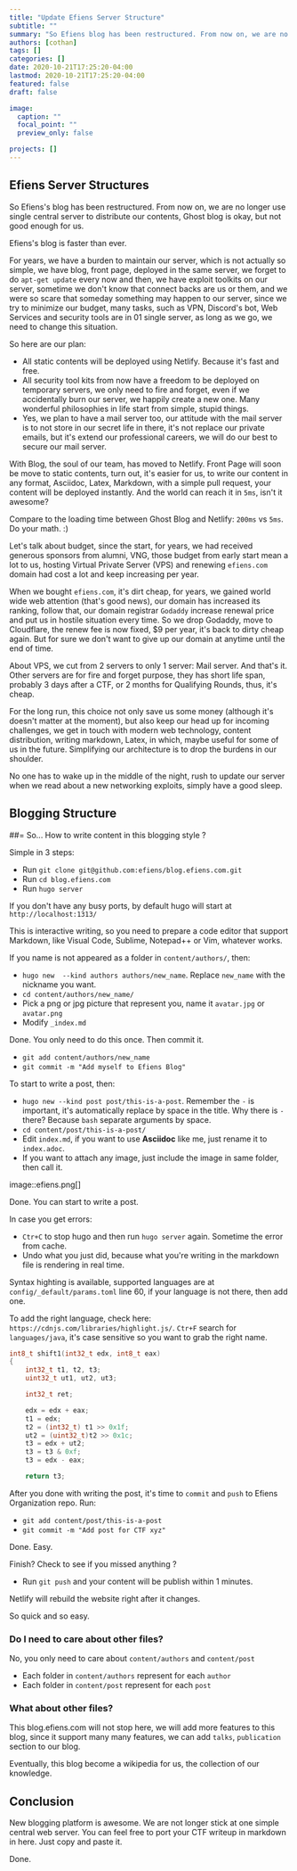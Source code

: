 ```yaml
---
title: "Update Efiens Server Structure"
subtitle: ""
summary: "So Efiens blog has been restructured. From now on, we are no longer use single central server to distribute our contents, Ghost blog is okay, but not good enough for us."
authors: [cothan]
tags: []
categories: []
date: 2020-10-21T17:25:20-04:00
lastmod: 2020-10-21T17:25:20-04:00
featured: false
draft: false

image:
  caption: ""
  focal_point: ""
  preview_only: false

projects: []
---
```


## Efiens Server Structures

So Efiens's blog has been restructured. From now on, we are no longer use single central server to distribute our contents, Ghost blog is okay, but not good enough for us. 

Efiens's blog is faster than ever. 

For years, we have a burden to maintain our server, which is not actually so simple, we have blog, front page, deployed in the same server, we forget to do `apt-get update` every now and then, we have exploit toolkits on our server, sometime we don't know that connect backs are us or them, and we were so scare that someday something may happen to our server, since we try to minimize our budget, many tasks, such as VPN, Discord's bot, Web Services and security tools are in 01 single server, as long as we go, we need to change this situation. 

So here are our plan: 

- All static contents will be deployed using Netlify. Because it's fast and free. 
- All security tool kits from now have a freedom to be deployed on temporary servers, we only need to fire and forget, even if we accidentally burn our server, we happily create a new one. Many wonderful philosophies in life start from simple, stupid things. 
- Yes, we plan to have a mail server too, our attitude with the mail server is to not store in our secret life in there, it's not replace our private emails, but it's extend our professional careers, we will do our best to secure our mail server. 

With Blog, the soul of our team, has moved to Netlify. Front Page will soon be move to static contents, turn out, it's easier for us, to write our content in any format, Asciidoc, Latex, Markdown, with a simple pull request, your content will be deployed instantly. And the world can reach it in `5ms`, isn't it awesome? 

Compare to the loading time between Ghost Blog and Netlify: `200ms` vs `5ms`. Do your math. :) 

Let's talk about budget, since the start, for years, we had received generous sponsors from alumni, VNG, those budget from early start mean a lot to us, hosting Virtual Private Server (VPS) and renewing `efiens.com` domain had cost a lot and keep increasing per year. 

When we bought `efiens.com`, it's dirt cheap, for years, we gained world wide web attention (that's good news), our domain has increased its ranking, follow that, our domain registrar `Godaddy` increase renewal price and put us in hostile situation every time. So we drop Godaddy, move to Cloudflare, the renew fee is now fixed, $9 per year, it's back to dirty cheap again. But for sure we don't want to give up our domain at anytime until the end of time.

About VPS, we cut from 2 servers to only 1 server: Mail server. And that's it. Other servers are for fire and forget purpose, they has short life span, probably 3 days after a CTF, or 2 months for Qualifying Rounds, thus, it's cheap.

For the long run, this choice not only save us some money (although it's doesn't matter at the moment), but also keep our head up for incoming challenges, we get in touch with modern web technology, content distribution, writing markdown, Latex, in which, maybe useful for some of us in the future. Simplifying our architecture is to drop the burdens in our shoulder.

No one has to wake up in the middle of the night, rush to update our server when we read about a new networking exploits, simply have a good sleep. 

## Blogging Structure

##= So... How to write content in this blogging style ? 

Simple in 3 steps:

- Run `git clone git@github.com:efiens/blog.efiens.com.git`
- Run `cd blog.efiens.com`
- Run `hugo server`

If you don't have any busy ports, by default hugo will start at `http://localhost:1313/`


This is interactive writing, so you need to prepare a code editor that support Markdown, like Visual Code, Sublime, Notepad++ or Vim, whatever works.

If you name is not appeared as a folder in `content/authors/`, then:

- `hugo new  --kind authors authors/new_name`. Replace `new_name` with the nickname you want. 
- `cd content/authors/new_name/`
- Pick a png or jpg picture that represent you, name it `avatar.jpg` or `avatar.png`
- Modify `_index.md`

Done. You only need to do this once. Then commit it. 

- `git add content/authors/new_name`
- `git commit -m "Add myself to Efiens Blog"`

To start to write a post, then: 

- `hugo new --kind post post/this-is-a-post`. Remember the `-` is important, it's automatically replace by space in the title. Why there is `-` there? Because `bash` separate arguments by space. 
- `cd content/post/this-is-a-post/`
- Edit `index.md`, if you want to use **Asciidoc** like me, just rename it to `index.adoc`. 
- If you want to attach any image, just include the image in same folder, then call it.

image::efiens.png[]

Done. You can start to write a post. 


In case you get errors:

- `Ctr+C` to stop hugo and then run `hugo server` again. Sometime the error from cache. 
- Undo what you just did, because what you're writing in the markdown file is rendering in real time. 

Syntax highting is available, supported languages are at `config/_default/params.toml` line 60, if your language is not there, then add one. 

To add the right language, check here: `https://cdnjs.com/libraries/highlight.js/`. `Ctr+F` search for `languages/java`, it's case sensitive so you want to grab the right name. 

```c
int8_t shift1(int32_t edx, int8_t eax)
{
	int32_t t1, t2, t3;
	uint32_t ut1, ut2, ut3;

	int32_t ret;

	edx = edx + eax;
	t1 = edx;
	t2 = (int32_t) t1 >> 0x1f;
	ut2 = (uint32_t)t2 >> 0x1c;
	t3 = edx + ut2;
	t3 = t3 & 0xf;
	t3 = edx - eax;

	return t3;	
```

After you done with writing the post, it's time to `commit` and `push` to Efiens Organization repo. 
Run: 

- `git add content/post/this-is-a-post`
- `git commit -m "Add post for CTF xyz"`


Done. Easy. 

Finish? Check to see if you missed anything ? 

- Run `git push` and your content will be publish within 1 minutes. 

Netlify will rebuild the website right after it changes. 

So quick and so easy. 


### Do I need to care about other files? 

No, you only need to care about `content/authors` and `content/post`

- Each folder in `content/authors` represent for each `author`
- Each folder in `content/post` represent for each `post`

### What about other files? 

This blog.efiens.com will not stop here, we will add more features to this blog, since it support many many features, we can add `talks`, `publication` section to our blog.

Eventually, this blog become a wikipedia for us, the collection of our knowledge. 

## Conclusion

New blogging platform is awesome. We are not longer stick at one simple central web server. You can feel free to port your CTF writeup in markdown in here. Just copy and paste it. 

Done. 